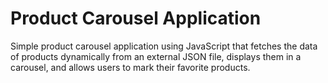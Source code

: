 # Product Carousel Application

Simple product carousel application using JavaScript that fetches the data of products dynamically from an external JSON file, displays them in a carousel, and allows users to mark their favorite products.


